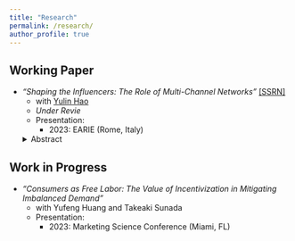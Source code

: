 ```yaml
---
title: "Research"
permalink: /research/
author_profile: true
---
```


## Working Paper
* *“Shaping the Influencers: The Role of Multi-Channel Networks”* [\[SSRN\]](https://papers.ssrn.com/sol3/papers.cfm?abstract_id=4720070)
  * with [Yulin Hao](https://www.yulinhao.net/home)
  * *Under Revie*
  * Presentation: 
    * 2023: EARIE (Rome, Italy)
  <details>
    <summary>Abstract</summary>
    Social media influencers are increasingly affiliating with multi-channel networks (MCNs), also known as influencer agencies. These MCNs recruit influencers and help them monetize their content. More importantly, MCNs are rumored to be directly involved in content creation. This paper provides the first empirical examination of the effects of MCN affiliation on influencer content. To this end, we construct a unique dataset tracking influencers' changes in their MCN affiliation on TikTok in China. Using a difference-in-differences strategy, we compare influencers who switched their affiliation status with observably similar non-switchers. The findings reveal that MCN affiliation enhances content engagement and leads to more homogeneous and focused content, steering influencers towards topics with higher advertising prices. However, the content quantity does not change. When influencers affiliate with MCNs, these influencers also have more sponsorships and charge a higher advertising price, which is predominantly driven by changes in content resulting from the affiliation. These results suggest that platforms and influencers can benefit from improved engagement and sponsorships resulting from MCN affiliation. Although advertisers face higher advertising prices charged by MCN-affiliated influencers, these prices are justified by more engaging and focused content, which may also be beneficial to the advertisers.
  </details>
  
## Work in Progress
* *“Consumers as Free Labor: The Value of Incentivization in Mitigating Imbalanced Demand”*
  * with Yufeng Huang and Takeaki Sunada
  * Presentation:
    * 2023: Marketing Science Conference (Miami, FL)



